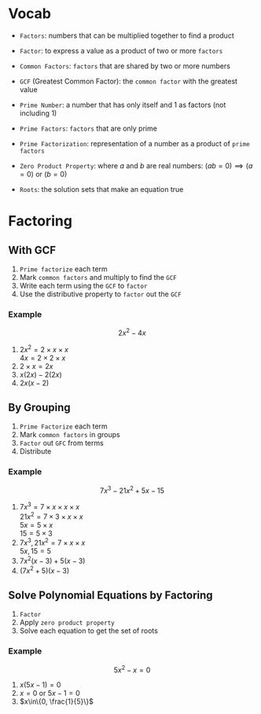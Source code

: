 # Vocab
- `Factors`: numbers that can be multiplied together to find a product
- `Factor`: to express a value as a product of two or more `factors`
- `Common Factors`: `factors` that are shared by two or more numbers
- `GCF` (Greatest Common Factor): the `common factor` with the greatest value
- `Prime Number`: a number that has only itself and $1$ as factors (not including $1$)
- `Prime Factors`: `factors` that are only prime
- `Prime Factorization`: representation of a number as a product of `prime factors`

- `Zero Product Property`: where $a$ and $b$ are real numbers: $(ab=0) \implies (a=0)$ or $(b=0)$
- `Roots`: the solution sets that make an equation true

# Factoring

## With GCF
1. `Prime factorize` each term
2. Mark `common factors` and multiply to find the `GCF`
3. Write each term using the `GCF` to `factor`
4. Use the distributive property to `factor` out the `GCF`

### Example
$$
	2x^2-4x
$$

1. $2x^2 = 2 \times x \times x$<br>$4x = 2 \times 2 \times x$
2. $2 \times x = 2x$
3. $x(2x)-2(2x)$
4. $2x(x-2)$

## By Grouping
1. `Prime Factorize` each term
2. Mark `common factors` in groups
3. `Factor` out `GFC` from terms
4. Distribute

### Example
$$
	7x^3-21x^2+5x-15
$$

1. $7x^3 = 7 \times x \times x \times x$<br>$21x^2 = 7 \times 3 \times x \times x$<br>$5x = 5 \times x$<br>$15 = 5 \times 3$
2. $7x^3, 21x^2 = 7 \times x \times x$<br>$5x, 15 = 5$
3. $7x^2(x-3) + 5(x-3)$
4. $(7x^2+5)(x-3)$

## Solve Polynomial Equations by Factoring
1. `Factor`
2. Apply `zero product property`
3. Solve each equation to get the set of roots

### Example
$$
	5x^2-x=0
$$

1. $x(5x-1)=0$
2. $x=0$ or $5x-1=0$
3. $x\in\{0, \frac{1}{5}\}$
